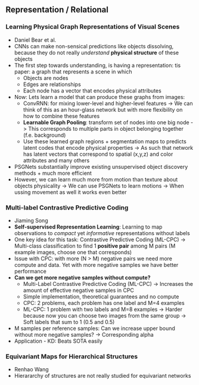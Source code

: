 ## Representation / Relational

### Learning Physical Graph Representations of Visual Scenes
- Daniel Bear et al.
- CNNs can make non-sensical predictions like objects dissolving, because they do not really *understand* **physical structure** of these objects
- The first step towards understanding, is having a representation: tis paper: a graph that represents a scene in which
    - Objects are nodes
    - Edges are relationships
    - Each node has a vector that encodes physical attributes
- Now: Lets learn a model that can produce these graphs from images: 
    - ConvRNN: for mixing lower-level and higher-level features
               -> We can think of this as an hour-glass network but with more flexibility on how to combine these features
    - **Learnable Graph Pooling**: transform set of nodes into one big node -> This corresponds to multiple parts in object belonging together (f.e. background)
    - Use these learned graph regions + segmentation maps to predicts latent codes that encode physical properties
    -> As such that network has latent vectors that correspond to spatial (x,y,z) and color attributes and many others
- PSGNets substantially improve existing unsupervised object discovery methods + much more efficient
- However, we can learn much more from motion than texture about objects physicality -> We can use PSGNets to learn motions -> When ussing movement as well it works even better

### Multi-label Contrastive Predictive Coding
- Jiaming Song
- **Self-supervised Representation Learning**: Learning to map observations to *compact* yet *informative* representations without labels
- One key idea for this task: Contrastive Predictive Coding (ML-CPC) -> Multi-class classification to find 1 **positive pair** among M pairs (M example images, choose one that corresponds)
- Issue with CPC: with more (N > M) negative pairs we need more compute and data. Yet with more negative samples we have better performance
- **Can we get more negative samples without compute?**
    - Multi-Label Contrastive Predictive Coding (ML-CPC) -> Increases the amount of effective negative samples in CPC
    - Simple implementation, theoretical guarantees and no compute
    - CPC: 2 problems, each problem has one label and M=4 examples
    - ML-CPC: 1 problem with two labels and M=8 examples -> Harder because now you can choose two images from the same group  -> Soft labels that sum to 1 (0.5 and 0.5)
- M samples per reference samples: Can we increase upper bound without more negative samples?  -> Corresponding alpha 
- Application - KD: Beats SOTA easily

### Equivariant Maps for Hierarchical Structures
- Renhao Wang
- Hierararchy of structures are not really studied for equivariant networks

